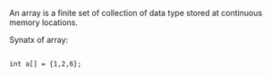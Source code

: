 An array is a finite set of collection of data type stored at continuous memory locations.

Synatx of array:

<code>
int a[] = {1,2,6};
</code>